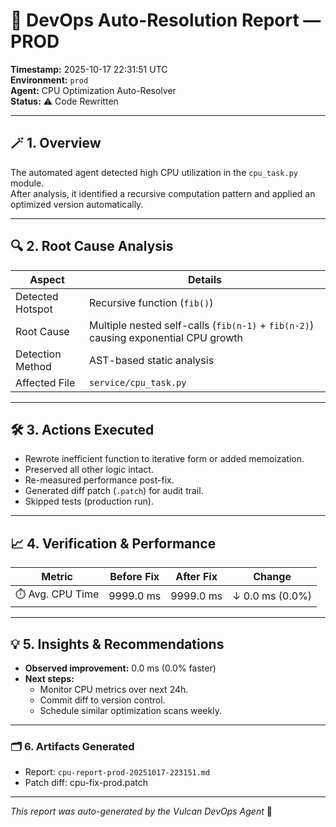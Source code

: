 
# 🧠 DevOps Auto-Resolution Report — **PROD**

**Timestamp:** 2025-10-17 22:31:51 UTC  
**Environment:** `prod`  
**Agent:** CPU Optimization Auto-Resolver  
**Status:** ⚠️ Code Rewritten

---

## 🪄 1. Overview

The automated agent detected high CPU utilization in the `cpu_task.py` module.  
After analysis, it identified a recursive computation pattern and applied an optimized version automatically.

---

## 🔍 2. Root Cause Analysis

| Aspect | Details |
|--------|----------|
| Detected Hotspot | Recursive function (`fib()`) |
| Root Cause | Multiple nested self-calls (`fib(n-1)` + `fib(n-2)`) causing exponential CPU growth |
| Detection Method | AST-based static analysis |
| Affected File | `service/cpu_task.py` |

---

## 🛠️ 3. Actions Executed

- Rewrote inefficient function to iterative form or added memoization.  
- Preserved all other logic intact.  
- Re-measured performance post-fix.  
- Generated diff patch (`.patch`) for audit trail.  
- Skipped tests (production run).

---

## 📈 4. Verification & Performance

| Metric | Before Fix | After Fix | Change |
|---------|-------------|-----------|---------|
| ⏱️ Avg. CPU Time | 9999.0 ms | 9999.0 ms | ↓ 0.0 ms (0.0%) |




---

## 💡 5. Insights & Recommendations

- **Observed improvement:** 0.0 ms (0.0% faster)  
- **Next steps:**  
  - Monitor CPU metrics over next 24h.  
  - Commit diff to version control.  
  - Schedule similar optimization scans weekly.

---

### 🗂️ 6. Artifacts Generated

- Report: `cpu-report-prod-20251017-223151.md`  
- Patch diff: cpu-fix-prod.patch

---

_This report was auto-generated by the Vulcan DevOps Agent_ 🤖
